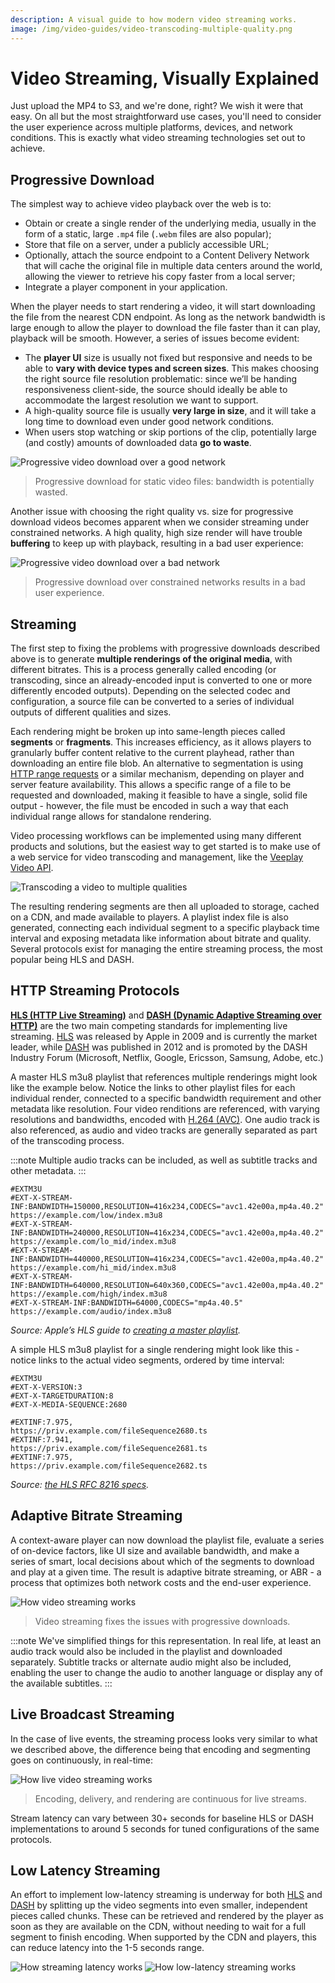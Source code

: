 ```yaml
---
description: A visual guide to how modern video streaming works.
image: /img/video-guides/video-transcoding-multiple-quality.png
---
```


# Video Streaming, Visually Explained

Just upload the MP4 to S3, and we're done, right? We wish it were that easy. On all but the most straightforward use cases, you'll need to consider the user experience across multiple platforms, devices, and network conditions. This is exactly what video streaming technologies set out to achieve.

## Progressive Download

The simplest way to achieve video playback over the web is to:

- Obtain or create a single render of the underlying media, usually in the form of a static, large `.mp4` file (`.webm` files are also popular);
- Store that file on a server, under a publicly accessible URL;
- Optionally, attach the source endpoint to a Content Delivery Network that will cache the original file in multiple data centers around the world, allowing the viewer to retrieve his copy faster from a local server;
- Integrate a player component in your application.

When the player needs to start rendering a video, it will start downloading the file from the nearest CDN endpoint. As long as the network bandwidth is large enough to allow the player to download the file faster than it can play, playback will be smooth. However, a series of issues become evident:

- The **player UI** size is usually not fixed but responsive and needs to be able to **vary with device types and screen sizes**. This makes choosing the right source file resolution problematic: since we’ll be handing responsiveness client-side, the source should ideally be able to accommodate the largest resolution we want to support.
- A high-quality source file is usually **very large in size**, and it will take a long time to download even under good network conditions.
- When users stop watching or skip portions of the clip, potentially large (and costly) amounts of downloaded data **go to waste**.

![Progressive video download over a good network](/img/video-guides/progressive-video-download-good-network.gif)
> Progressive download for static video files: bandwidth is potentially wasted.

Another issue with choosing the right quality vs. size for progressive download videos becomes apparent when we consider streaming under constrained networks. A high quality, high size render will have trouble **buffering** to keep up with playback, resulting in a bad user experience:

![Progressive video download over a bad network](/img/video-guides/progressive-video-download-bad-network.gif)
> Progressive download over constrained networks results in a bad user experience.

## Streaming

The first step to fixing the problems with progressive downloads described above is to generate **multiple renderings of the original media**, with different bitrates. This is a process generally called encoding (or transcoding, since an already-encoded input is converted to one or more differently encoded outputs). Depending on the selected codec and configuration, a source file can be converted to a series of individual outputs of different qualities and sizes.

Each rendering might be broken up into same-length pieces called **segments** or **fragments**. This increases efficiency, as it allows players to granularly buffer content relative to the current playhead, rather than downloading an entire file blob. An alternative to segmentation is using [HTTP range requests](https://developer.mozilla.org/en-US/docs/Web/HTTP/Range_requests) or a similar mechanism, depending on player and server feature availability. This allows a specific range of a file to be requested and downloaded, making it feasible to have a single, solid file output - however, the file must be encoded in such a way that each individual range allows for standalone rendering.

Video processing workflows can be implemented using many different products and solutions, but the easiest way to get started is to make use of a web service for video transcoding and management, like the [Veeplay Video API](https://veeplay.com/video-api-cloud/).

![Transcoding a video to multiple qualities](/img/video-guides/video-transcoding-multiple-quality.png)

The resulting rendering segments are then all uploaded to storage, cached on a CDN, and made available to players. A playlist index file is also generated, connecting each individual segment to a specific playback time interval and exposing metadata like information about bitrate and quality. Several protocols exist for managing the entire streaming process, the most popular being HLS and DASH.

## HTTP Streaming Protocols

**[HLS (HTTP Live Streaming)](/docs/video-guides/video-streaming-formats-device-support#http-live-streaming-hls)** and **[DASH (Dynamic Adaptive Streaming over HTTP)](/docs/video-guides/video-streaming-formats-device-support#dynamic-adaptive-streaming-over-http-dash)** are the two main competing standards for implementing live streaming. [HLS](https://developer.apple.com/streaming/) was released by Apple in 2009 and is currently the market leader, while [DASH](https://dashif.org/) was published in 2012 and is promoted by the DASH Industry Forum (Microsoft, Netflix, Google, Ericsson, Samsung, Adobe, etc.)

A master HLS m3u8 playlist that references multiple renderings might look like the example below. Notice the links to other playlist files for each individual render, connected to a specific bandwidth requirement and other metadata like resolution. Four video renditions are referenced, with varying resolutions and bandwidths, encoded with [H.264 (AVC)](/docs/video-guides/video-codec-types-device-support#h264-avc). One audio track is also referenced, as audio and video tracks are generally separated as part of the transcoding process.

:::note
Multiple audio tracks can be included, as well as subtitle tracks and other metadata.
:::

    #EXTM3U
    #EXT-X-STREAM-INF:BANDWIDTH=150000,RESOLUTION=416x234,CODECS="avc1.42e00a,mp4a.40.2"
    https://example.com/low/index.m3u8
    #EXT-X-STREAM-INF:BANDWIDTH=240000,RESOLUTION=416x234,CODECS="avc1.42e00a,mp4a.40.2"
    https://example.com/lo_mid/index.m3u8
    #EXT-X-STREAM-INF:BANDWIDTH=440000,RESOLUTION=416x234,CODECS="avc1.42e00a,mp4a.40.2"
    https://example.com/hi_mid/index.m3u8
    #EXT-X-STREAM-INF:BANDWIDTH=640000,RESOLUTION=640x360,CODECS="avc1.42e00a,mp4a.40.2"
    https://example.com/high/index.m3u8
    #EXT-X-STREAM-INF:BANDWIDTH=64000,CODECS="mp4a.40.5"
    https://example.com/audio/index.m3u8

_Source: Apple’s HLS guide to [creating a master playlist](https://developer.apple.com/documentation/http_live_streaming/example_playlists_for_http_live_streaming/creating_a_master_playlist)._

A simple HLS m3u8 playlist for a single rendering might look like this - notice links to the actual video segments, ordered by time interval:

    #EXTM3U
    #EXT-X-VERSION:3
    #EXT-X-TARGETDURATION:8
    #EXT-X-MEDIA-SEQUENCE:2680
    
    #EXTINF:7.975,
    https://priv.example.com/fileSequence2680.ts
    #EXTINF:7.941,
    https://priv.example.com/fileSequence2681.ts
    #EXTINF:7.975,
    https://priv.example.com/fileSequence2682.ts

_Source: [the HLS RFC 8216 specs](https://tools.ietf.org/html/rfc8216)._

## Adaptive Bitrate Streaming

A context-aware player can now download the playlist file, evaluate a series of on-device factors, like UI size and available bandwidth, and make a series of smart, local decisions about which of the segments to download and play at a given time. The result is adaptive bitrate streaming, or ABR - a process that optimizes both network costs and the end-user experience.

![How video streaming works](/img/video-guides/how-video-streaming-works.gif)
> Video streaming fixes the issues with progressive downloads.

:::note
We've simplified things for this representation. In real life, at least an audio track would also be included in the playlist and downloaded separately. Subtitle tracks or alternate audio might also be included, enabling the user to change the audio to another language or display any of the available subtitles.
:::

## Live Broadcast Streaming

In the case of live events, the streaming process looks very similar to what we described above, the difference being that encoding and segmenting goes on continuously, in real-time:

![How live video streaming works](/img/video-guides/how-live-video-streaming-works.gif)
> Encoding, delivery, and rendering are continuous for live streams.

Stream latency can vary between 30+ seconds for baseline HLS or DASH implementations to around 5 seconds for tuned configurations of the same protocols.

## Low Latency Streaming

An effort to implement low-latency streaming is underway for both [HLS](https://developer.apple.com/documentation/http_live_streaming/enabling_low-latency_hls) and [DASH](https://dashif.org/guidelines/) by splitting up the video segments into even smaller, independent pieces called chunks. These can be retrieved and rendered by the player as soon as they are available on the CDN, without needing to wait for a full segment to finish encoding. When supported by the CDN and players, this can reduce latency into the 1-5 seconds range.

![How streaming latency works](/img/video-guides/how-streaming-latency-works.gif)
![How low-latency streaming works](/img/video-guides/how-streaming-low-latency-works.gif)

